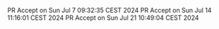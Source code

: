 PR Accept on Sun Jul  7 09:32:35 CEST 2024
PR Accept on Sun Jul 14 11:16:01 CEST 2024
PR Accept on Sun Jul 21 10:49:04 CEST 2024
